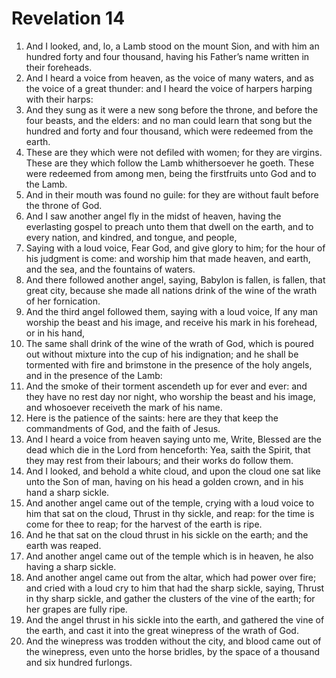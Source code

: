﻿# Revelation  14
1. And I looked, and, lo, a Lamb stood on the mount Sion, and with him an hundred forty and four thousand, having his Father’s name written in their foreheads. 
2. And I heard a voice from heaven, as the voice of many waters, and as the voice of a great thunder: and I heard the voice of harpers harping with their harps: 
3. And they sung as it were a new song before the throne, and before the four beasts, and the elders: and no man could learn that song but the hundred and forty and four thousand, which were redeemed from the earth. 
4. These are they which were not defiled with women; for they are virgins. These are they which follow the Lamb whithersoever he goeth. These were redeemed from among men, being the firstfruits unto God and to the Lamb. 
5. And in their mouth was found no guile: for they are without fault before the throne of God. 
6. And I saw another angel fly in the midst of heaven, having the everlasting gospel to preach unto them that dwell on the earth, and to every nation, and kindred, and tongue, and people, 
7. Saying with a loud voice, Fear God, and give glory to him; for the hour of his judgment is come: and worship him that made heaven, and earth, and the sea, and the fountains of waters. 
8. And there followed another angel, saying, Babylon is fallen, is fallen, that great city, because she made all nations drink of the wine of the wrath of her fornication. 
9. And the third angel followed them, saying with a loud voice, If any man worship the beast and his image, and receive his mark in his forehead, or in his hand, 
10. The same shall drink of the wine of the wrath of God, which is poured out without mixture into the cup of his indignation; and he shall be tormented with fire and brimstone in the presence of the holy angels, and in the presence of the Lamb: 
11. And the smoke of their torment ascendeth up for ever and ever: and they have no rest day nor night, who worship the beast and his image, and whosoever receiveth the mark of his name. 
12. Here is the patience of the saints: here are they that keep the commandments of God, and the faith of Jesus. 
13. And I heard a voice from heaven saying unto me, Write, Blessed are the dead which die in the Lord from henceforth: Yea, saith the Spirit, that they may rest from their labours; and their works do follow them. 
14. And I looked, and behold a white cloud, and upon the cloud one sat like unto the Son of man, having on his head a golden crown, and in his hand a sharp sickle. 
15. And another angel came out of the temple, crying with a loud voice to him that sat on the cloud, Thrust in thy sickle, and reap: for the time is come for thee to reap; for the harvest of the earth is ripe. 
16. And he that sat on the cloud thrust in his sickle on the earth; and the earth was reaped. 
17. And another angel came out of the temple which is in heaven, he also having a sharp sickle. 
18. And another angel came out from the altar, which had power over fire; and cried with a loud cry to him that had the sharp sickle, saying, Thrust in thy sharp sickle, and gather the clusters of the vine of the earth; for her grapes are fully ripe. 
19. And the angel thrust in his sickle into the earth, and gathered the vine of the earth, and cast it into the great winepress of the wrath of God. 
20. And the winepress was trodden without the city, and blood came out of the winepress, even unto the horse bridles, by the space of a thousand and six hundred furlongs. 
